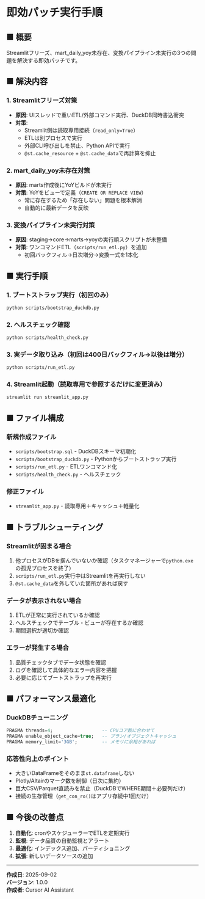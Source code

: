 # 即効パッチ実行手順

## ■ 概要
Streamlitフリーズ、mart_daily_yoy未存在、変換パイプライン未実行の3つの問題を解決する即効パッチです。

## ■ 解決内容

### 1. Streamlitフリーズ対策
- **原因**: UIスレッドで重いETL/外部コマンド実行、DuckDB同時書込衝突
- **対策**: 
  - Streamlit側は読取専用接続（`read_only=True`）
  - ETLは別プロセスで実行
  - 外部CLI呼び出しを禁止、Python APIで実行
  - `@st.cache_resource` + `@st.cache_data`で再計算を抑止

### 2. mart_daily_yoy未存在対策
- **原因**: marts作成後にYoYビルドが未実行
- **対策**: YoYをビューで定義（`CREATE OR REPLACE VIEW`）
  - 常に存在するため「存在しない」問題を根本解消
  - 自動的に最新データを反映

### 3. 変換パイプライン未実行対策
- **原因**: staging→core→marts→yoyの実行順スクリプトが未整備
- **対策**: ワンコマンドETL（`scripts/run_etl.py`）を追加
  - 初回バックフィル→日次増分→変換一式を1本化

## ■ 実行手順

### 1. ブートストラップ実行（初回のみ）
```bash
python scripts/bootstrap_duckdb.py
```

### 2. ヘルスチェック確認
```bash
python scripts/health_check.py
```

### 3. 実データ取り込み（初回は400日バックフィル→以後は増分）
```bash
python scripts/run_etl.py
```

### 4. Streamlit起動（読取専用で参照するだけに変更済み）
```bash
streamlit run streamlit_app.py
```

## ■ ファイル構成

### 新規作成ファイル
- `scripts/bootstrap.sql` - DuckDBスキーマ初期化
- `scripts/bootstrap_duckdb.py` - Pythonからブートストラップ実行
- `scripts/run_etl.py` - ETLワンコマンド化
- `scripts/health_check.py` - ヘルスチェック

### 修正ファイル
- `streamlit_app.py` - 読取専用＋キャッシュ＋軽量化

## ■ トラブルシューティング

### Streamlitが固まる場合
1. 他プロセスがDBを掴んでいないか確認（タスクマネージャーで`python.exe`の孤児プロセスを終了）
2. `scripts/run_etl.py`実行中はStreamlitを再実行しない
3. `@st.cache_data`を外していた箇所があれば戻す

### データが表示されない場合
1. ETLが正常に実行されているか確認
2. ヘルスチェックでテーブル・ビューが存在するか確認
3. 期間選択が適切か確認

### エラーが発生する場合
1. 品質チェックタブでデータ状態を確認
2. ログを確認して具体的なエラー内容を把握
3. 必要に応じてブートストラップを再実行

## ■ パフォーマンス最適化

### DuckDBチューニング
```sql
PRAGMA threads=4;                  -- CPUコア数に合わせて
PRAGMA enable_object_cache=true;   -- プラン/オブジェクトキャッシュ
PRAGMA memory_limit='3GB';         -- メモリに余裕があれば
```

### 応答性向上のポイント
- 大きいDataFrameをそのまま`st.dataframe`しない
- Plotly/Altairのマーク数を制御（日次に集約）
- 巨大CSV/Parquet直読みを禁止（DuckDBでWHERE期間＋必要列だけ）
- 接続の生存管理（`get_con_ro()`はアプリ存続中1回だけ）

## ■ 今後の改善点

1. **自動化**: cronやスケジューラーでETLを定期実行
2. **監視**: データ品質の自動監視とアラート
3. **最適化**: インデックス追加、パーティショニング
4. **拡張**: 新しいデータソースの追加

---

**作成日**: 2025-09-02  
**バージョン**: 1.0.0  
**作成者**: Cursor AI Assistant
